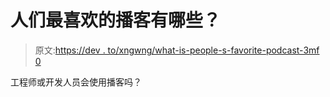 # 人们最喜欢的播客有哪些？

> 原文:[https://dev . to/xngwng/what-is-people-s-favorite-podcast-3mf 0](https://dev.to/xngwng/what-are-people-s-favorite-podcasts-3mf0)

工程师或开发人员会使用播客吗？